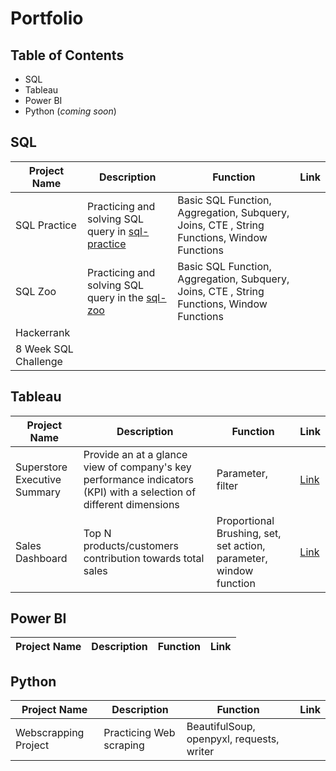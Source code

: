 # Portfolio

## Table of Contents
- SQL
- Tableau
- Power BI
- Python  (*coming soon*)

## SQL
| Project Name | Description | Function | Link |
| --- | --- | --- | ---|
| SQL Practice | Practicing and solving SQL query in [sql-practice](https://www.sql-practice.com/) | Basic SQL Function, Aggregation, Subquery, Joins, CTE , String Functions, Window Functions | |
| SQL Zoo | Practicing and solving SQL query in the [sql-zoo](https://sqlzoo.net/wiki/SQL_Tutorial)| Basic SQL Function, Aggregation, Subquery, Joins, CTE , String Functions, Window Functions | |
| Hackerrank | | |
| 8 Week SQL Challenge | | |

## Tableau
| Project Name | Description | Function | Link |
| --- | --- | --- | --- |
| Superstore Executive Summary | Provide an at a glance view of company's key performance indicators (KPI) with a selection of different dimensions | Parameter, filter | [Link](https://public.tableau.com/app/profile/chew.wee/viz/book2_16822567045380/ExecutiveSummary)|
| Sales Dashboard | Top N products/customers contribution towards total sales | Proportional Brushing, set, set action, parameter, window function | [Link](https://public.tableau.com/app/profile/chew.wee/viz/SalesDashboard_16823295627850/SalesDashboard)|

## Power BI
| Project Name | Description | Function | Link |
| --- | --- | --- | --- |

## Python 
| Project Name | Description | Function | Link |
| --- | --- | --- | ---|
| Webscrapping Project | Practicing Web scraping | BeautifulSoup, openpyxl, requests, writer | |
